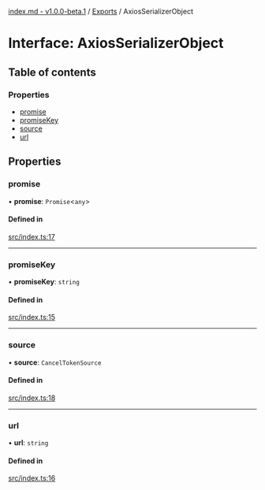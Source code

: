 [index.md - v1.0.0-beta.1](../README.md) / [Exports](../modules.md) / AxiosSerializerObject

# Interface: AxiosSerializerObject

## Table of contents

### Properties

- [promise](AxiosSerializerObject.md#promise)
- [promiseKey](AxiosSerializerObject.md#promisekey)
- [source](AxiosSerializerObject.md#source)
- [url](AxiosSerializerObject.md#url)

## Properties

### promise

• **promise**: `Promise`<`any`\>

#### Defined in

[src/index.ts:17](https://github.com/saqqdy/axios-serializer/blob/f2cd39a/src/index.ts#L17)

---

### promiseKey

• **promiseKey**: `string`

#### Defined in

[src/index.ts:15](https://github.com/saqqdy/axios-serializer/blob/f2cd39a/src/index.ts#L15)

---

### source

• **source**: `CancelTokenSource`

#### Defined in

[src/index.ts:18](https://github.com/saqqdy/axios-serializer/blob/f2cd39a/src/index.ts#L18)

---

### url

• **url**: `string`

#### Defined in

[src/index.ts:16](https://github.com/saqqdy/axios-serializer/blob/f2cd39a/src/index.ts#L16)

